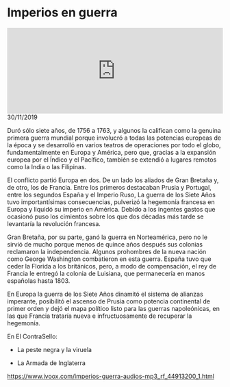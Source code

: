 # Imperios en guerra
<iframe id='audio_88903085' frameborder='0' allowfullscreen='' scrolling='no' height='200' style='width:100%;' src='https://www.ivoox.com/player_ej_44913200_6_1.html' loading='lazy'></iframe>30/11/2019

Duró sólo siete años, de 1756 a 1763, y algunos la califican como la genuina primera guerra mundial porque involucró a todas las potencias europeas de la época y se desarrolló en varios teatros de operaciones por todo el globo, fundamentalmente en Europa y América, pero que, gracias a la expansión europea por el Índico y el Pacífico, también se extendió a lugares remotos como la India o las Filipinas.  

 El conflicto partió Europa en dos. De un lado los aliados de Gran Bretaña y, de otro, los de Francia. Entre los primeros destacaban Prusia y Portugal, entre los segundos España y el Imperio Ruso, La guerra de los Siete Años tuvo importantísimas consecuencias, pulverizó la hegemonía francesa en Europa y liquidó su imperio en América. Debido a los ingentes gastos que ocasionó puso los cimientos sobre los que dos décadas más tarde se levantaría la revolución francesa.  

 Gran Bretaña, por su parte, ganó la guerra en Norteamérica, pero no le sirvió de mucho porque menos de quince años después sus colonias reclamaron la independencia. Algunos prohombres de la nueva nación como George Washington combatieron en esta guerra. España tuvo que ceder la Florida a los británicos, pero, a modo de compensación, el rey de Francia le entregó la colonia de Luisiana, que permanecería en manos españolas hasta 1803. 

 En Europa la guerra de los Siete Años dinamitó el sistema de alianzas imperante, posibilitó el ascenso de Prusia como potencia continental de primer orden y dejó el mapa político listo para las guerras napoleónicas, en las que Francia trataría nueva e infructuosamente de recuperar la hegemonía. 

 En El ContraSello:

 - La peste negra y la viruela

 - La Armada de Inglaterra 

 

https://www.ivoox.com/imperios-guerra-audios-mp3_rf_44913200_1.html
